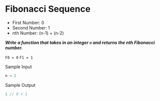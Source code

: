 # Fibonacci Sequence

- First Number: 0
- Second Number: 1
- nth Number: (n-1) + (n-2)

**_Write a function that takes in an integer `n` and returns the nth Fibonacci number._**

`F0 = 0`
`F1 = 1`

Sample Input

```go
n = 2
```

Sample Output

```go
1 // 0 + 1
```
